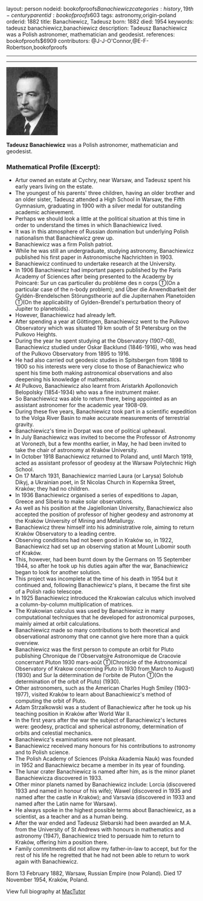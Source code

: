layout: person
nodeid: bookofproofs$Banachiewicz
categories: history,19th-century
parentid: bookofproofs$603
tags: astronomy,origin-poland
orderid: 1882
title: Banachiewicz, Tadeusz
born: 1882
died: 1954
keywords: tadeusz banachiewicz,banachiewicz
description: Tadeusz Banachiewicz was a Polish astronomer, mathematician and geodesist.
references: bookofproofs$6909
contributors: @J-J-O'Connor,@E-F-Robertson,bookofproofs

---



---

![Banachiewicz.jpg](https://github.com/bookofproofs/bookofproofs.github.io/blob/main/_sources/_assets/images/portraits/Banachiewicz.jpg?raw=true)

**Tadeusz Banachiewicz** was a Polish astronomer, mathematician and geodesist.

### Mathematical Profile (Excerpt):
* Artur owned an estate at Cychry, near Warsaw, and Tadeusz spent his early years living on the estate.
* The youngest of his parents' three children, having an older brother and an older sister, Tadeusz attended a High School in Warsaw, the Fifth Gymnasium, graduating in 1900 with a silver medal for outstanding academic achievement.
* Perhaps we should look a little at the political situation at this time in order to understand the times in which Banachiewicz lived.
* It was in this atmosphere of Russian domination but underlying Polish nationalism that Banachiewicz grew up.
* Banachiewicz was a firm Polish patriot.
* While he was still an undergraduate, studying astronomy, Banachiewicz published his first paper in Astronomische Nachrichten in 1903.
* Banachiewicz continued to undertake research at the University.
* In 1906 Banachiewicz had important papers published by the Paris Academy of Sciences after being presented to the Academy by Poincaré: Sur un cas particulier du probléme des n corps Ⓣ(On a particular case of the n-body problem); and Über die Anwendbarkeit der Gyldén-Brendelschen Störungstheorie auf die Jupiternahen Planetoiden Ⓣ(On the applicability of Gylden-Brendel's perturbation theory of Jupiter to planetoids).
* However, Banachiewicz had already left.
* After spending a year at Göttingen, Banachiewicz went to the Pulkovo Observatory which was situated 19 km south of St Petersburg on the Pulkovo Heights.
* During the year he spent studying at the Observatory (1907-08), Banachiewicz studied under Oskar Backlund (1846-1916), who was head of the Pulkovo Observatory from 1895 to 1916.
* He had also carried out geodesic studies in Spitsbergen from 1898 to 1900 so his interests were very close to those of Banachiewicz who spent his time both making astronomical observations and also deepening his knowledge of mathematics.
* At Pulkovo, Banachiewicz also learnt from Aristarkh Apollonovich Belopolsky (1854-1934) who was a fine instrument maker.
* So Banachiewicz was able to return there, being appointed as an assistant astronomer for the academic year 1908-09.
* During these five years, Banachiewicz took part in a scientific expedition to the Volga River Basin to make accurate measurements of terrestrial gravity.
* Banachiewicz's time in Dorpat was one of political upheaval.
* In July Banachiewicz was invited to become the Professor of Astronomy at Voronezh, but a few months earlier, in May, he had been invited to take the chair of astronomy at Kraków University.
* In October 1918 Banachiewicz returned to Poland and, until March 1919, acted as assistant professor of geodesy at the Warsaw Polytechnic High School.
* On 17 March 1931, Banachiewicz married Laura (or Larysa) Solohub Dikyj, a Ukrainian poet, in St Nicolas Church in Kopernika Street, Kraków; they had no children.
* In 1936 Banachiewicz organised a series of expeditions to Japan, Greece and Siberia to make solar observations.
* As well as his position at the Jagiellonian University, Banachiewicz also accepted the position of professor of higher geodesy and astronomy at the Kraków University of Mining and Metallurgy.
* Banachiewicz threw himself into his administrative role, aiming to return Kraków Observatory to a leading centre.
* Observing conditions had not been good in Kraków so, in 1922, Banachiewicz had set up an observing station at Mount Lubomir south of Kraków.
* This, however, had been burnt down by the Germans on 15 September 1944, so after he took up his duties again after the war, Banachiewicz began to look for another solution.
* This project was incomplete at the time of his death in 1954 but it continued and, following Banachiewicz's plans, it became the first site of a Polish radio telescope.
* In 1925 Banachiewicz introduced the Krakowian calculus which involved a column-by-column multiplication of matrices.
* The Krakowian calculus was used by Banachiewicz in many computational techniques that he developed for astronomical purposes, mainly aimed at orbit calculations.
* Banachiewicz made so many contributions to both theoretical and observational astronomy that one cannot give here more than a quick overview.
* Banachiewicz was the first person to compute an orbit for Pluto publishing Chronique de l'Observatoire Astronomique de Cracovie concernant Pluton 1930 mars-août  Ⓣ(Chronicle of the Astronomical Observatory of Krakow concerning Pluto in 1930 from March to August) (1930) and Sur la détermination de l'orbite de Pluton Ⓣ(On the determination of the orbit of Pluto) (1930).
* Other astronomers, such as the American Charles Hugh Smiley (1903-1977), visited Kraków to learn about Banachiewicz's method of computing the orbit of Pluto.
* Adam Strzalkowski was a student of Banachiewicz after he took up his teaching position in Kraków after World War II.
* In the first years after the war the subject of Banachiewicz's lectures were: geodesy, practical and spherical astronomy, determination of orbits and celestial mechanics.
* Banachiewicz's examinations were not pleasant.
* Banachiewicz received many honours for his contributions to astronomy and to Polish science.
* The Polish Academy of Sciences (Polska Akademia Nauk) was founded in 1952 and Banachiewicz became a member in its year of founding.
* The lunar crater Banachiewicz is named after him, as is the minor planet Banachiewicza discovered in 1933.
* Other minor planets named by Banachiewicz include: Lorcia (discovered 1933 and named in honour of his wife); Wawel (discovered in 1935 and named after the castle in Kraków); and Varsavia (discovered in 1933 and named after the Latin name for Warsaw).
* He always spoke in the highest possible terms about Banachiewicz, as a scientist, as a teacher and as a human being.
* After the war ended and Tadeusz Slebarski had been awarded an M.A. from the University of St Andrews with honours in mathematics and astronomy (1947), Banachiewicz tried to persuade him to return to Kraków, offering him a position there.
* Family commitments did not allow my father-in-law to accept, but for the rest of his life he regretted that he had not been able to return to work again with Banachiewicz.

Born 13 February 1882, Warsaw, Russian Empire (now Poland). Died 17 November 1954, Kraków, Poland.

View full biography at [MacTutor](https://mathshistory.st-andrews.ac.uk/Biographies/Banachiewicz/)
